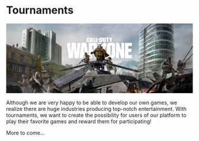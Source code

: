 # Tournaments

![](../.gitbook/assets/piiebhx3fqhmrixi6byp2ytt67-ogzdwxt9xzgae4m0.jpg)

Although we are very happy to be able to develop our own games, we realize there are huge industries producing top-notch entertainment. With tournaments, we want to create the possibility for users of our platform to play their favorite games and reward them for participating!

More to come...

